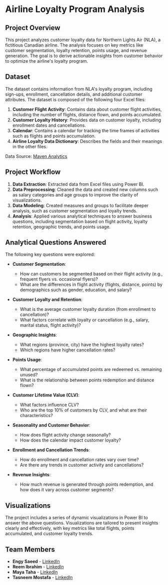 # Airline Loyalty Program Analysis

## Project Overview

This project analyzes customer loyalty data for Northern Lights Air (NLA), a fictitious Canadian airline. The analysis focuses on key metrics like customer segmentation, loyalty retention, points usage, and revenue generation. The goal is to derive actionable insights from customer behavior to optimize the airline's loyalty program.

## Dataset

The dataset contains information from NLA's loyalty program, including sign-ups, enrollment, cancellation details, and additional customer attributes. The dataset is composed of the following four Excel files:

1. **Customer Flight Activity**: Contains data about customer flight activities, including the number of flights, distance flown, and points accumulated.
2. **Customer Loyalty History**: Provides data on customer loyalty, including enrollment dates and cancellations.
3. **Calendar**: Contains a calendar for tracking the time frames of activities such as flights and points accumulation.
4. **Airline Loyalty Data Dictionary**: Describes the fields and their meanings in the other files.

Data Source: [Maven Analytics](https://www.mavenanalytics.io/)
## Project Workflow

1. **Data Extraction**: Extracted data from Excel files using Power BI.
2. **Data Preprocessing**: Cleaned the data and created new columns such as salary categories and age groups to improve the clarity of visualizations.
3. **Data Modeling**: Created measures and groups to facilitate deeper analysis, such as customer segmentation and loyalty trends.
4. **Analysis**: Applied various analytical techniques to answer business questions, including segmentation based on flight activity, loyalty retention, geographic trends, and points usage.

## Analytical Questions Answered

The following key questions were explored:

- **Customer Segmentation**: 
  - How can customers be segmented based on their flight activity (e.g., frequent flyers vs. occasional flyers)?
  - What are the differences in flight activity (flights, distance, points) by demographics such as gender, education, and salary?

- **Customer Loyalty and Retention**: 
  - What is the average customer loyalty duration (from enrollment to cancellation)?
  - What factors correlate with loyalty or cancellation (e.g., salary, marital status, flight activity)?

- **Geographic Insights**: 
  - What regions (province, city) have the highest loyalty rates?
  - Which regions have higher cancellation rates?

- **Points Usage**: 
  - What percentage of accumulated points are redeemed vs. remaining unused?
  - What is the relationship between points redemption and distance flown?

- **Customer Lifetime Value (CLV)**: 
  - What factors influence CLV?
  - Who are the top 10% of customers by CLV, and what are their characteristics?

- **Seasonality and Customer Behavior**: 
  - How does flight activity change seasonally? 
  - How does the calendar impact customer loyalty?

- **Enrollment and Cancellation Trends**: 
  - How do enrollment and cancellation rates vary over time?
  - Are there any trends in customer activity and cancellations?

- **Revenue Insights**: 
  - How much revenue is generated through points redemption, and how does it vary across customer segments?

## Visualizations

The project includes a series of dynamic visualizations in Power BI to answer the above questions. Visualizations are tailored to present insights clearly and effectively, with key metrics like total flights, points accumulated, and customer loyalty trends.

## Team Members

- **Engy Saeed** - [LinkedIn](https://www.linkedin.com/in/engy-saeed-b47784276?lipi=urn%3Ali%3Apage%3Ad_flagship3_profile_view_base_contact_details%3BXCxo8qKRQdOBWv%2FWg4q7Mg%3D%3D)
- **Reem Ibrahim** - [LinkedIn](https://www.linkedin.com/in/reem-ibrahim-90b5b4234?lipi=urn%3Ali%3Apage%3Ad_flagship3_profile_view_base_contact_details%3B1icm%2FoMcR1%2Bq7UT42zhoyw%3D%3D)
- **Maya Taha** - [LinkedIn](https://www.linkedin.com/in/maya-taha-90221127b?lipi=urn%3Ali%3Apage%3Ad_flagship3_profile_view_base_contact_details%3BMcLohVUXTNSz9cDZEO%2BpdA%3D%3D)
- **Tasneem Mostafa** - [LinkedIn](https://www.linkedin.com/in/tasneem-mostafa-834a0018b?lipi=urn%3Ali%3Apage%3Ad_flagship3_profile_view_base_contact_details%3BKI2CaShNQD6Zw4vqz9jaYw%3D%3D)
